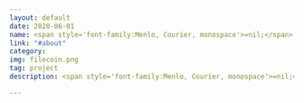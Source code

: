 ```yaml
---
layout: default
date: 2020-06-01
name: <span style='font-family:Menlo, Courier, monospace'>=nil;</span> Crypto3's Filecoin Prover
link: "#about"
category: 
img: filecoin.png
tag: project
description: <span style='font-family:Menlo, Courier, monospace'>=nil;</span> Crypto3's Filecoin prover is a more performant and less hardware-demanding Filecoin prover alternative. This prover along with our version of Lotus Filecoin protocol implementation increases FIL mining efficiency up to 4 times comparing to the official <span style='font-family:Menlo, Courier, monospace'>rust-fil-proofs</span> mining software.

---
```

